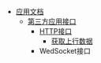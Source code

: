 

* [应用文档](ying-yong-wen-dang.md)
  * [第三方应用接口](ying-yong-wen-dang/di-san-fang-ying-yong-jie-kou.md)
    * [HTTP接口](ying-yong-wen-dang/di-san-fang-ying-yong-jie-kou/httpjie-kou.md)
      * [获取上行数据](ying-yong-wen-dang/di-san-fang-ying-yong-jie-kou/httpjie-kou/huo-qu-shang-xing-shu-ju.md)
    * WedSocket接口



